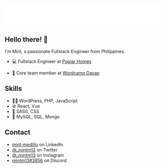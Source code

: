<h1 align="center">
  <img src="https://raw.githubusercontent.com/mint13/mint13/master/fullname.svg" alt="Mint Medillo" />
</h1>

## Hello there! 👋
I'm Mint, a passionate Fullstack Engineer from Philippines.

- 💻 Fullstack Engineer at [Poplar Homes](https://www.poplarhomes.com/)

- 👥 Core team member at [Wordcamp Davao](https://davao.wordcamp.org/)

## Skills
- 👨‍💻 WordPress, PHP, JavaScript
- ⚙️ React, Vue
- 📗 SASS, CSS
- 📀 MySQL, SQL, Mongo

## Contact
- [mint-medillo](https://www.linkedin.com/in/mint-medillo-455210b9/) on LinkedIn
- [@_mintm13](https://twitter.com/_mintm13) on Twitter
- [@_mintm13](https://www.instagram.com/_mintm13/) on Instagram
- [mintm13#3856](#) on Discord
